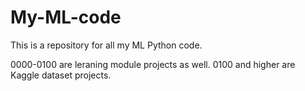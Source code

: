 # My-ML-code

This is a repository for all my ML Python code. 

0000-0100 are leraning module projects as well. 
0100 and higher are Kaggle dataset projects.


